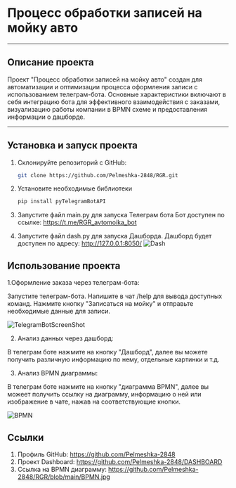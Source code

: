 # Процесс обработки записей на мойку авто

---

## Описание проекта

Проект "Процесс обработки записей на мойку авто" создан для автоматизации и оптимизации процесса оформления записи с использованием телеграм-бота. Основные характеристики включают в себя интеграцию бота для эффективного взаимодействия с заказами, визуализацию работы компании в BPMN схеме и предоставления информации о дашборде.

---

## Установка и запуск проекта

1. Склонируйте репозиторий с GitHub:

   ```bash
   git clone https://github.com/Pelmeshka-2848/RGR.git

2. Установите необходимые библиотеки

   ```bash
   pip install pyTelegramBotAPI

3. Запустите файл main.py для запуска Телеграм бота Бот доступен по ссылке: https://t.me/RGR_avtomoika_bot
4. Запустите файл dash.py для запуска Дашборда. Дашборд будет доступен по адресу: http://127.0.0.1:8050/
   ![Dash](https://github.com/Pelmeshka-2848/RGR/blob/master/READMEimg3.jpg)

## Использование проекта

1.Оформление заказа через телеграм-бота:

Запустите телеграм-бота. Напишите в чат /help для вывода доступных команд. Нажмите кнопку "Записаться на мойку" и отправьте необходимые данные для записи.

![TelegramBotScreenShot](https://github.com/Pelmeshka-2848/RGR/blob/master/READMEimg2.jpg)

2. Анализ данных через дашборд:

В телеграм боте нажмите на кнопку "Дашборд", далее вы можете получить различную информацию по нему, отдельные картинки и т.д. 

3. Анализ BPMN диаграммы:

В телеграм боте нажмите на кнопку "диаграмма BPMN", далее вы можеет получить ссылку на диаграмму, информацию о ней или изображение в чате, нажав на соответствующие кнопки.

![BPMN](https://github.com/Pelmeshka-2848/RGR/blob/master/READMEimg1.jpg)

## Ссылки

1. Профиль GitHub: https://github.com/Pelmeshka-2848
2. Проект Dashboard: https://github.com/Pelmeshka-2848/DASHBOARD
3. Ссылка на BPMN диаграмму: https://github.com/Pelmeshka-2848/RGR/blob/main/BPMN.jpg
